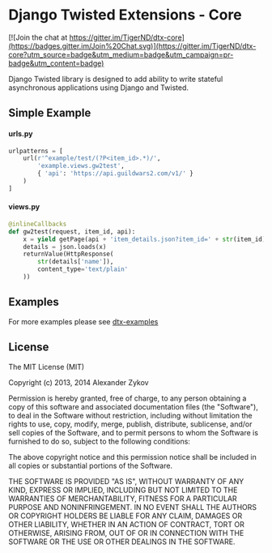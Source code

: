 # Django Twisted Extensions - Core

[![Join the chat at https://gitter.im/TigerND/dtx-core](https://badges.gitter.im/Join%20Chat.svg)](https://gitter.im/TigerND/dtx-core?utm_source=badge&utm_medium=badge&utm_campaign=pr-badge&utm_content=badge)

Django Twisted library is designed to add ability to write stateful asynchronous applications using Django and Twisted.

## Simple Example
#### urls.py
```py
urlpatterns = [
    url(r'^example/test/(?P<item_id>.*)/',
        'example.views.gw2test',
        { 'api': 'https://api.guildwars2.com/v1/' }
    )
]
```

#### views.py
```py
@inlineCallbacks
def gw2test(request, item_id, api):
    x = yield getPage(api + 'item_details.json?item_id=' + str(item_id))
    details = json.loads(x)
    returnValue(HttpResponse(
        str(details['name']),
        content_type='text/plain'
    ))
```

## Examples
For more examples please see [dtx-examples](https://github.com/TigerND/dtx-examples)

## License
The MIT License (MIT)

Copyright (c) 2013, 2014 Alexander Zykov

Permission is hereby granted, free of charge, to any person obtaining a copy of
this software and associated documentation files (the "Software"), to deal in
the Software without restriction, including without limitation the rights to
use, copy, modify, merge, publish, distribute, sublicense, and/or sell copies of
the Software, and to permit persons to whom the Software is furnished to do so,
subject to the following conditions:

The above copyright notice and this permission notice shall be included in all
copies or substantial portions of the Software.

THE SOFTWARE IS PROVIDED "AS IS", WITHOUT WARRANTY OF ANY KIND, EXPRESS OR
IMPLIED, INCLUDING BUT NOT LIMITED TO THE WARRANTIES OF MERCHANTABILITY, FITNESS
FOR A PARTICULAR PURPOSE AND NONINFRINGEMENT. IN NO EVENT SHALL THE AUTHORS OR
COPYRIGHT HOLDERS BE LIABLE FOR ANY CLAIM, DAMAGES OR OTHER LIABILITY, WHETHER
IN AN ACTION OF CONTRACT, TORT OR OTHERWISE, ARISING FROM, OUT OF OR IN
CONNECTION WITH THE SOFTWARE OR THE USE OR OTHER DEALINGS IN THE SOFTWARE.
